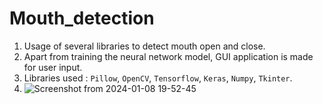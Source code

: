 # Mouth_detection

1. Usage of several libraries to detect mouth open and close.
2. Apart from training the neural network model, GUI application is made for user input.
3. Libraries used : `Pillow`, `OpenCV`, `Tensorflow`, `Keras`, `Numpy`, `Tkinter`.
4. ![Screenshot from 2024-01-08 19-52-45](https://github.com/kunal260100/Mouth_detection/assets/113965493/4bc803ab-fcba-46cb-906a-ee170f28eb9a)
